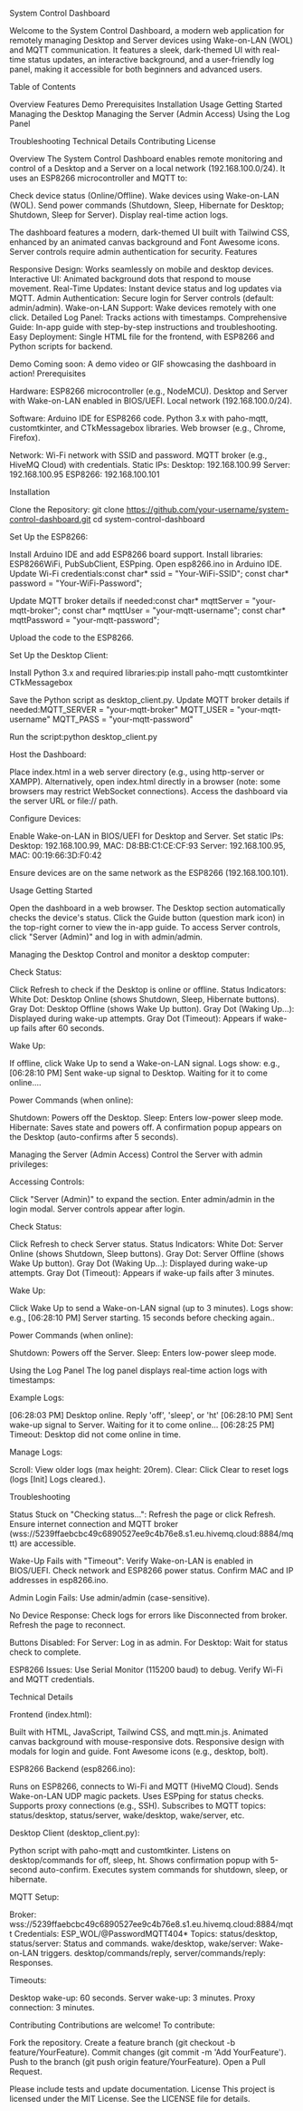 System Control Dashboard
 
Welcome to the System Control Dashboard, a modern web application for remotely managing Desktop and Server devices using Wake-on-LAN (WOL) and MQTT communication. It features a sleek, dark-themed UI with real-time status updates, an interactive background, and a user-friendly log panel, making it accessible for both beginners and advanced users.
 
Table of Contents

Overview
Features
Demo
Prerequisites
Installation
Usage
Getting Started
Managing the Desktop
Managing the Server (Admin Access)
Using the Log Panel


Troubleshooting
Technical Details
Contributing
License

Overview
The System Control Dashboard enables remote monitoring and control of a Desktop and a Server on a local network (192.168.100.0/24). It uses an ESP8266 microcontroller and MQTT to:

Check device status (Online/Offline).
Wake devices using Wake-on-LAN (WOL).
Send power commands (Shutdown, Sleep, Hibernate for Desktop; Shutdown, Sleep for Server).
Display real-time action logs.

The dashboard features a modern, dark-themed UI built with Tailwind CSS, enhanced by an animated canvas background and Font Awesome icons. Server controls require admin authentication for security.
Features

Responsive Design: Works seamlessly on mobile and desktop devices.
Interactive UI: Animated background dots that respond to mouse movement.
Real-Time Updates: Instant device status and log updates via MQTT.
Admin Authentication: Secure login for Server controls (default: admin/admin).
Wake-on-LAN Support: Wake devices remotely with one click.
Detailed Log Panel: Tracks actions with timestamps.
Comprehensive Guide: In-app guide with step-by-step instructions and troubleshooting.
Easy Deployment: Single HTML file for the frontend, with ESP8266 and Python scripts for backend.

Demo
Coming soon: A demo video or GIF showcasing the dashboard in action! 
Prerequisites

Hardware:
ESP8266 microcontroller (e.g., NodeMCU).
Desktop and Server with Wake-on-LAN enabled in BIOS/UEFI.
Local network (192.168.100.0/24).


Software:
Arduino IDE for ESP8266 code.
Python 3.x with paho-mqtt, customtkinter, and CTkMessagebox libraries.
Web browser (e.g., Chrome, Firefox).


Network:
Wi-Fi network with SSID and password.
MQTT broker (e.g., HiveMQ Cloud) with credentials.
Static IPs:
Desktop: 192.168.100.99
Server: 192.168.100.95
ESP8266: 192.168.100.101





Installation

Clone the Repository:
git clone https://github.com/your-username/system-control-dashboard.git
cd system-control-dashboard


Set Up the ESP8266:

Install Arduino IDE and add ESP8266 board support.
Install libraries: ESP8266WiFi, PubSubClient, ESPping.
Open esp8266.ino in Arduino IDE.
Update Wi-Fi credentials:const char* ssid = "Your-WiFi-SSID";
const char* password = "Your-WiFi-Password";


Update MQTT broker details if needed:const char* mqttServer = "your-mqtt-broker";
const char* mqttUser = "your-mqtt-username";
const char* mqttPassword = "your-mqtt-password";


Upload the code to the ESP8266.


Set Up the Desktop Client:

Install Python 3.x and required libraries:pip install paho-mqtt customtkinter CTkMessagebox


Save the Python script as desktop_client.py.
Update MQTT broker details if needed:MQTT_SERVER = "your-mqtt-broker"
MQTT_USER = "your-mqtt-username"
MQTT_PASS = "your-mqtt-password"


Run the script:python desktop_client.py




Host the Dashboard:

Place index.html in a web server directory (e.g., using http-server or XAMPP).
Alternatively, open index.html directly in a browser (note: some browsers may restrict WebSocket connections).
Access the dashboard via the server URL or file:// path.


Configure Devices:

Enable Wake-on-LAN in BIOS/UEFI for Desktop and Server.
Set static IPs:
Desktop: 192.168.100.99, MAC: D8:BB:C1:CE:CF:93
Server: 192.168.100.95, MAC: 00:19:66:3D:F0:42


Ensure devices are on the same network as the ESP8266 (192.168.100.101).



Usage
Getting Started

Open the dashboard in a web browser.
The Desktop section automatically checks the device's status.
Click the Guide button (question mark icon) in the top-right corner to view the in-app guide.
To access Server controls, click "Server (Admin)" and log in with admin/admin.

Managing the Desktop
Control and monitor a desktop computer:

Check Status:

Click Refresh to check if the Desktop is online or offline.
Status Indicators:
White Dot: Desktop Online (shows Shutdown, Sleep, Hibernate buttons).
Gray Dot: Desktop Offline (shows Wake Up button).
Gray Dot (Waking Up...): Displayed during wake-up attempts.
Gray Dot (Timeout): Appears if wake-up fails after 60 seconds.




Wake Up:

If offline, click Wake Up to send a Wake-on-LAN signal.
Logs show: e.g., [06:28:10 PM] Sent wake-up signal to Desktop. Waiting for it to come online....


Power Commands (when online):

Shutdown: Powers off the Desktop.
Sleep: Enters low-power sleep mode.
Hibernate: Saves state and powers off.
A confirmation popup appears on the Desktop (auto-confirms after 5 seconds).



Managing the Server (Admin Access)
Control the Server with admin privileges:

Accessing Controls:

Click "Server (Admin)" to expand the section.
Enter admin/admin in the login modal.
Server controls appear after login.


Check Status:

Click Refresh to check Server status.
Status Indicators:
White Dot: Server Online (shows Shutdown, Sleep buttons).
Gray Dot: Server Offline (shows Wake Up button).
Gray Dot (Waking Up...): Displayed during wake-up attempts.
Gray Dot (Timeout): Appears if wake-up fails after 3 minutes.




Wake Up:

Click Wake Up to send a Wake-on-LAN signal (up to 3 minutes).
Logs show: e.g., [06:28:10 PM] Server starting. 15 seconds before checking again..


Power Commands (when online):

Shutdown: Powers off the Server.
Sleep: Enters low-power sleep mode.



Using the Log Panel
The log panel displays real-time action logs with timestamps:

Example Logs:

[06:28:03 PM] Desktop online. Reply 'off', 'sleep', or 'ht'
[06:28:10 PM] Sent wake-up signal to Server. Waiting for it to come online...
[06:28:25 PM] Timeout: Desktop did not come online in time.


Manage Logs:

Scroll: View older logs (max height: 20rem).
Clear: Click Clear to reset logs (logs [Init] Logs cleared.).



Troubleshooting

Status Stuck on "Checking status...":
Refresh the page or click Refresh.
Ensure internet connection and MQTT broker (wss://5239ffaebcbc49c6890527ee9c4b76e8.s1.eu.hivemq.cloud:8884/mqtt) are accessible.


Wake-Up Fails with "Timeout":
Verify Wake-on-LAN is enabled in BIOS/UEFI.
Check network and ESP8266 power status.
Confirm MAC and IP addresses in esp8266.ino.


Admin Login Fails:
Use admin/admin (case-sensitive).


No Device Response:
Check logs for errors like Disconnected from broker.
Refresh the page to reconnect.


Buttons Disabled:
For Server: Log in as admin.
For Desktop: Wait for status check to complete.


ESP8266 Issues:
Use Serial Monitor (115200 baud) to debug.
Verify Wi-Fi and MQTT credentials.



Technical Details

Frontend (index.html):

Built with HTML, JavaScript, Tailwind CSS, and mqtt.min.js.
Animated canvas background with mouse-responsive dots.
Responsive design with modals for login and guide.
Font Awesome icons (e.g., desktop, bolt).


ESP8266 Backend (esp8266.ino):

Runs on ESP8266, connects to Wi-Fi and MQTT (HiveMQ Cloud).
Sends Wake-on-LAN UDP magic packets.
Uses ESPping for status checks.
Supports proxy connections (e.g., SSH).
Subscribes to MQTT topics: status/desktop, status/server, wake/desktop, wake/server, etc.


Desktop Client (desktop_client.py):

Python script with paho-mqtt and customtkinter.
Listens on desktop/commands for off, sleep, ht.
Shows confirmation popup with 5-second auto-confirm.
Executes system commands for shutdown, sleep, or hibernate.


MQTT Setup:

Broker: wss://5239ffaebcbc49c6890527ee9c4b76e8.s1.eu.hivemq.cloud:8884/mqtt
Credentials: ESP_WOL/@PasswordMQTT404*
Topics:
status/desktop, status/server: Status and commands.
wake/desktop, wake/server: Wake-on-LAN triggers.
desktop/commands/reply, server/commands/reply: Responses.




Timeouts:

Desktop wake-up: 60 seconds.
Server wake-up: 3 minutes.
Proxy connection: 3 minutes.



Contributing
Contributions are welcome! To contribute:

Fork the repository.
Create a feature branch (git checkout -b feature/YourFeature).
Commit changes (git commit -m 'Add YourFeature').
Push to the branch (git push origin feature/YourFeature).
Open a Pull Request.

Please include tests and update documentation.
License
This project is licensed under the MIT License. See the LICENSE file for details.
